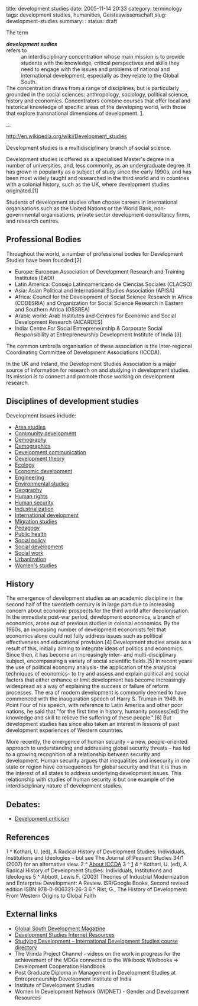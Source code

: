 title: development studies
date: 2005-11-14 20:33
category: terminology
tags: development studies, humanities, Geisteswissenschaft
slug: development-studies
summary: :
status: draft

<!--
summary:
-->
The term **<dt><dfn id="development sudies">development sudies</dfn><dt>** refers to <dd>an interdisciplinary concentration whose main mission is to provide students with the knowledge, critical perspectives and skills they need to engage with the issues and problems of national and international development, especially as they relate to the Global South.</dd> The concentration draws from a range of disciplines, but is particularly grounded in the social sciences: anthropology, sociology, political science, history and economics. Concentrators combine courses that offer local and historical knowledge of specific areas of the developing world, with those that explore transnational dimensions of development. [1](www.brown.edu/academics/development-studies/).


...

http://en.wikipedia.org/wiki/Development_studies

Development studies is a multidisciplinary branch of social science.

Development studies is offered as a specialised Master's degree in a number of universities, and, less commonly, as an undergraduate degree. It has grown in popularity as a subject of study since the early 1990s, and has been most widely taught and researched in the third world and in countries with a colonial history, such as the UK, where development studies originated.[1]

Students of development studies often choose careers in international organisations such as the United Nations or the World Bank, non-governmental organisations, private sector development consultancy firms, and research centres.

## Professional Bodies

Throughout the world, a number of professional bodies for Development Studies have been founded:[2]

* Europe: European Association of Development Research and Training Institutes (EADI)
* Latin America: Consejo Latinoamericano de Ciencias Sociales (CLACSO)
* Asia: Asian Political and International Studies Association (APISA)
* Africa: Council for the Development of Social Science Research in Africa (CODESRIA) and Organization for Social Science Research in Eastern and Southern Africa (OSSREA)
* Arabic world: Arab Institutes and Centres for Economic and Social Development Research (AICARDES)
* India: Centre For Social Entrepreneurship & Corporate Social Responsibility at Entrepreneurship Development Institute of India [3]

The common umbrella organisation of these association is the Inter-regional Coordinating Committee of Development Associations (ICCDA).

In the UK and Ireland, the Development Studies Association is a major source of information for research on and studying in development studies. Its mission is to connect and promote those working on development research.

## Disciplines of development studies

Development issues include:

* [Area studies](http://en.wikipedia.org/wiki/Area_studies)
* [Community development](http://en.wikipedia.org/wiki/Community_development)
* [Demography](http://en.wikipedia.org/wiki/Demography)
* [Demographics](http://en.wikipedia.org/wiki/Demographics)
* [Development communication](http://en.wikipedia.org/wiki/Development_communication)
* [Development theory](http://en.wikipedia.org/wiki/Development_theory)
* [Ecology](http://en.wikipedia.org/wiki/Ecology)
* [Economic development](http://en.wikipedia.org/wiki/Economic_development)
* [Engineering](http://en.wikipedia.org/wiki/Engineering)
* [Environmental studies](http://en.wikipedia.org/wiki/Environmental_studies)
* [Geography](http://en.wikipedia.org/wiki/Geography)
* [Human rights](http://en.wikipedia.org/wiki/Human_rights)
* [Human security](http://en.wikipedia.org/wiki/Human_security)
* [Industrialization](http://en.wikipedia.org/wiki/Industrialization)
* [International development](http://en.wikipedia.org/wiki/International_development)
* [Migration studies](http://en.wikipedia.org/wiki/International_development)
* [Pedagogy](http://en.wikipedia.org/wiki/Pedagogy)
* [Public health](http://en.wikipedia.org/wiki/Pedagogy)
* [Social policy](http://en.wikipedia.org/wiki/Social_policy)
* [Social development](http://en.wikipedia.org/wiki/Social_development)
* [Social work](http://en.wikipedia.org/wiki/Social_work)
* [Urbanization](http://en.wikipedia.org/wiki/Urbanization)
* [Women's studies](http://en.wikipedia.org/wiki/Women%27s_studies)


## History

The emergence of development studies as an academic discipline in the second half of the twentieth century is in large part due to increasing concern about economic prospects for the third world after decolonisation. In the immediate post-war period, development economics, a branch of economics, arose out of previous studies in colonial economics. By the 1960s, an increasing number of development economists felt that economics alone could not fully address issues such as political effectiveness and educational provision.[4] Development studies arose as a result of this, initially aiming to integrate ideas of politics and economics. Since then, it has become an increasingly inter- and multi-disciplinary subject, encompassing a variety of social scientific fields.[5] In recent years the use of political economy analysis- the application of the analytical techniques of economics- to try and assess and explain political and social factors that either enhance or limit development has become increasingly widespread as a way of explaining the success or failure of reform processes. The era of modern development is commonly deemed to have commenced with the inauguration speech of Harry S. Truman in 1949. In Point Four of his speech, with reference to Latin America and other poor nations, he said that "for the first time in history, humanity possess[ed] the knowledge and skill to relieve the suffering of these people.".[6] But development studies has since also taken an interest in lessons of past development experiences of Western countries.

More recently, the emergence of human security – a new, people-oriented approach to understanding and addressing global security threats – has led to a growing recognition of a relationship between security and development. Human security argues that inequalities and insecurity in one state or region have consequences for global security and that it is thus in the interest of all states to address underlying development issues. This relationship with studies of human security is but one example of the interdisciplinary nature of development studies.

## Debates:

* [Development criticism](http://en.wikipedia.org/wiki/Development_criticism)

## References

1 ^ Kothari, U. (ed), A Radical History of Development Studies: Individuals, Institutions and Ideologies – but see The Journal of Peasant Studies 34/1 (2007) for an alternative view.
2 ^ [About ICCDA](http://www.iccda.net/about.html)
3 ^ [1](http://www.ediindia.ac.in/PGDM-DS.asp)
4 ^ Kothari, U. (ed), A Radical History of Development Studies: Individuals, Institutions and Ideologies
5 ^ Abbott, Lewis F. (2003) Theories of Industrial Modernization and Enterprise Development: A Review. ISR/Google Books, Second revised edition ISBN 978-0-906321-26-3
6 ^ Rist, G., The History of Development: From Western Origins to Global Faith

## External links

* [Global South Development Magazine](http://www.gsdmagazine.org/)
* [Development Studies Internet Resources](http://www.wellesley.edu/Polisci/wj/DevelopmentLinks/development-links.htm)
* [Studying Development – International Development Studies course directory](http://www.studying-development.org/)
* The Vrinda Project Channel - videos on the work in progress for the achievement of the MDGs connected to the Wikibook Wikibooks ⇒ Development Cooperation Handbook
* Post Graduate Diploma in Management in Development Studies at Entrepreneurship Development Institute of India
* Institute of Development Studies
* Women In Development Network (WIDNET) - Gender and Development Resources




